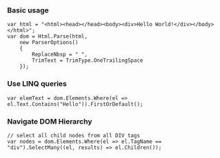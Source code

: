 ### Basic usage
```
var html = "<html><head></head><body><div>Hello World!</div></body></html>";
var dom = Html.Parse(html, 
	new ParserOptions()
	{
		ReplaceNbsp = " ",
		TrimText = TrimType.OneTrailingSpace
	});
```

### Use LINQ queries
```
var elemText = dom.Elements.Where(el => el.Text.Contains("Hello")).FirstOrDefault();
```
### Navigate DOM Hierarchy
```
// select all child nodes from all DIV tags
var nodes = dom.Elements.Where(el => el.TagName == "div").SelectMany((el, results) => el.Children());
```